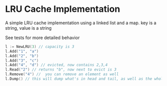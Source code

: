 # LRU Cache Implementation

A simple LRU cache implementation using a linked list and a map.  key is a string, value is a string

See tests for more detailed behavior

```go
l := NewLRU(3) // capacity is 3
l.Add("1", "a")
l.Add("2", "b")
l.Add("3", "c")
l.Add("4", "d") // evicted, now contains 2,3,4
l.Read("2") // returns "b", now next to evict is 3
l.Remove("4") //  you can remove an element as well
l.Dump() // this will dump what's in head and tail, as well as the whole linked list
```
